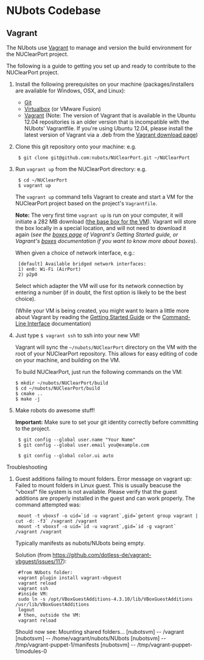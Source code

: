 NUbots Codebase
==========================

<!-- The [NUClearPort][] project is an effort to port the [NUbots][]' [robocup][] 
codebase to use the new [NUClear][] framework. -->

Vagrant
--------

The NUbots use [Vagrant][] to manage and version the build environment for the NUClearPort project.

The following is a guide to getting you set up and ready to contribute to the NUClearPort project.

1. Install the following prerequisites on your machine (packages/installers are available for Windows, OSX, and Linux):
	* [Git][]
	* [Virtualbox][] (or VMware Fusion)
	* [Vagrant][vagrant_download] (Note: The version of Vagrant that is available in the Ubuntu 12.04 repositories is an older version that is incompatible with the NUbots' Vagrantfile. If you're using Ubuntu 12.04, please install the latest version of Vagrant via a .deb from the [Vagrant download page][vagrant_download])

2. Clone this git repository onto your machine:
	e.g.

		$ git clone git@github.com:nubots/NUClearPort.git ~/NUClearPort

3. Run `vagrant up` from the NUClearPort directory:
	e.g.

		$ cd ~/NUClearPort
		$ vagrant up

	The `vagrant up` command tells Vagrant to create and start a VM for the NUClearPort project 
	based on the project's `Vagrantfile`.

	**Note:** The very first time `vagrant up` is run on your computer, it will initiate
	a 282 MB download ([the base box for the VM][precise_32_box]).
	Vagrant will store the box locally in a special location, and will not need to download it again
	(_see the [boxes page][] of Vagrant's Getting Started guide, or Vagrant's [boxes][] documentation
	if you want to know more about boxes_).

	When given a choice of network interface, e.g.:

		[default] Available bridged network interfaces:
		1) en0: Wi-Fi (AirPort)
		2) p2p0

	Select which adapter the VM will use for its network connection by 
	entering a number (if in doubt, the first option is likely to be the best choice).

	(While your VM is being created, you might want to learn a little more about Vagrant by 
	reading the [Getting Started Guide][] or the [Command-Line Interface][] documentation)

4.  Just type `$ vagrant ssh` to ssh into your new VM!

	Vagrant will sync the `~/nubots/NUClearPort` directory on the VM with the root of your NUClearPort repository.
	This allows for easy editing of code on your machine, and building on the VM.

	To build NUClearPort, just run the following commands on the VM:
  
		$ mkdir ~/nubots/NUClearPort/build
		$ cd ~/nubots/NUClearPort/build
		$ cmake ..
		$ make -j

5. Make robots do awesome stuff!

	<!-- Also, read the steps in the [NUClearPort Startup Guide][nuclearport-startup-guide] about
	additional Vagrant config. -->

	**Important:** Make sure to set your git identity correctly before committing to the project.
	
		$ git config --global user.name "Your Name"
		$ git config --global user.email you@example.com

		$ git config --global color.ui auto

Troubleshooting
1) Guest additions failing to mount folders. 
	Error message on vagrant up:
		Failed to mount folders in Linux guest. This is usually beacuse
		the "vboxsf" file system is not available. Please verify that
		the guest additions are properly installed in the guest and
		can work properly. The command attempted was:
		
		mount -t vboxsf -o uid=`id -u vagrant`,gid=`getent group vagrant | cut -d: -f3` /vagrant /vagrant
		mount -t vboxsf -o uid=`id -u vagrant`,gid=`id -g vagrant` /vagrant /vagrant
	Typically manifests as nubots/NUbots being empty.
	
	Solution (from https://github.com/dotless-de/vagrant-vbguest/issues/117):
	
		#from NUbots folder:
		vagrant plugin install vagrant-vbguest
		vagrant reload
		vagrant ssh
		#inside VM:
		sudo ln -s /opt/VBoxGuestAdditions-4.3.10/lib/VBoxGuestAdditions /usr/lib/VBoxGuestAdditions
		logout
		# then, outside the VM:
		vagrant reload
		
	Should now see:
		Mounting shared folders...
		[nubotsvm] -- /vagrant
		[nubotsvm] -- /home/vagrant/nubots/NUbots
		[nubotsvm] -- /tmp/vagrant-puppet-1/manifests
		[nubotsvm] -- /tmp/vagrant-puppet-1/modules-0

[nuclearport-travis]:     https://travis-ci.org/nubots/NUClearPort                "NUClearPort's Travis Page"
[travis-develop-image]:   https://travis-ci.org/nubots/NUClearPort.png?branch=develop "Travis-CI build status for the develop branch"
[git]:                    http://git-scm.com/                                     "Git"
[NUClearPort]:            https://github.com/nubots/NUClearPort                   "NUClearPort Repository"
<!-- [nuclearport-startup-guide]: http://confluence.nubots.net/display/NUB/NUClearPort+Startup+Guide -->
[NUbots]:                 http://nubots.net/                                      "NUbots"
[robocup]:                https://github.com/nubots/robocup                       "Robocup"
[NUClear]:                https://github.com/Fastcode/NUClear                     "NUClear"
[Vagrant]:                http://www.vagrantup.com/                               "Vagrant"
[Virtualbox]:             https://www.virtualbox.org/wiki/Downloads               "Virtualbox"
[vagrant_download]:       http://downloads.vagrantup.com/                         "Vagrant Download Page"
<!-- [Packer]:                 http://www.packer.io/                                   "Packer Website" -->
[precise_32_box]:         http://files.vagrantup.com/precise32.box                "Ubuntu 12.04 Box for Vagrant"
[Getting Started Guide]:  http://docs.vagrantup.com/v2/getting-started/index.html "Vagrant's Getting Started Guide"
[Command-Line Interface]: http://docs.vagrantup.com/v2/cli/index.html             "Vagrant Command-Line Interface Documentation"
[boxes page]:             http://docs.vagrantup.com/v2/getting-started/boxes.html "The Boxes section of Vagrant's Getting Started guide"
[boxes]:                  http://docs.vagrantup.com/v2/boxes.html                 "Vagrant's Boxes documentation"
